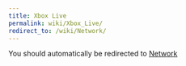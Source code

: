 ```yaml
---
title: Xbox Live
permalink: wiki/Xbox_Live/
redirect_to: /wiki/Network/
---
```


You should automatically be redirected to [Network](/wiki/Network/)
